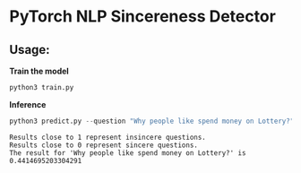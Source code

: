 # PyTorch NLP Sincereness Detector

## Usage:

__Train the model__
```python
python3 train.py
```

__Inference__
```python
python3 predict.py --question "Why people like spend money on Lottery?"
```
```
Results close to 1 represent insincere questions.
Results close to 0 represent sincere questions.
The result for 'Why people like spend money on Lottery?' is 0.4414695203304291
```
